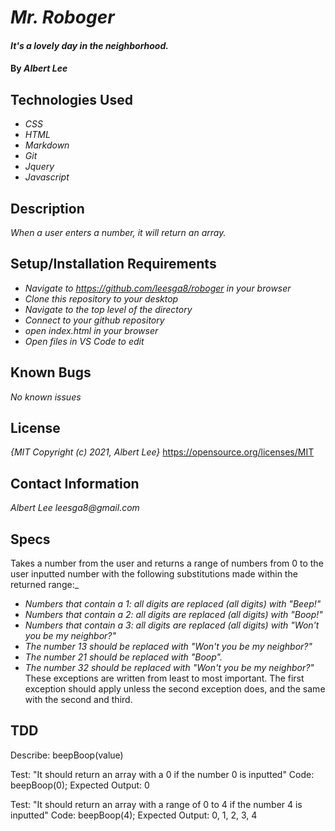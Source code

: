 # _Mr. Roboger_

#### _It's a lovely day in the neighborhood._

#### By _**Albert Lee**_
## Technologies Used

* _CSS_
* _HTML_
* _Markdown_
* _Git_
* _Jquery_
* _Javascript_

## Description

_When a user enters a number, it will return an array._

## Setup/Installation Requirements

* _Navigate to https://github.com/leesga8/roboger in your browser_
* _Clone this repository to your desktop_
* _Navigate to the top level of the directory_
* _Connect to your github repository_
* _open index.html in your browser_
* _Open files in VS Code to edit_

## Known Bugs

_No known issues_

## License

_{MIT Copyright (c) 2021, Albert Lee}_
https://opensource.org/licenses/MIT
## Contact Information

_Albert Lee leesga8@gmail.com_

## Specs

Takes a number from the user and returns a range of numbers from 0 to the user inputted number with the following substitutions made within the returned range:_
* _Numbers that contain a 1: all digits are replaced (all digits) with "Beep!"_
* _Numbers that contain a 2: all digits are replaced (all digits) with "Boop!"_
* _Numbers that contain a 3: all digits are replaced (all digits) with "Won't you be my neighbor?"_
* _The number 13 should be replaced with "Won't you be my neighbor?"_
* _The number 21 should be replaced with "Boop"._
* _The number 32 should be replaced with "Won't you be my neighbor?"_
These exceptions are written from least to most important. The first exception should apply unless the second exception does, and the same with the second and third.

## TDD

Describe: beepBoop(value)

Test: "It should return an array with a 0 if the number 0 is inputted"
Code: beepBoop(0);
Expected Output: 0

Test: "It should return an array with a range of 0 to 4 if the number 4 is inputted"
Code: beepBoop(4);
Expected Output: 0, 1, 2, 3, 4
